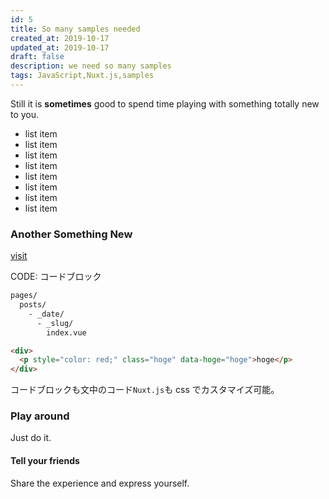 ```yaml
---
id: 5
title: So many samples needed
created_at: 2019-10-17
updated_at: 2019-10-17
draft: false
description: we need so many samples
tags: JavaScript,Nuxt.js,samples
---
```


Still it is **sometimes** good to spend time playing with something totally new to you.

- list item
- list item
- list item
- list item
- list item
- list item
- list item
- list item

### Another Something New

[visit](https://sofresh.com/)

CODE: コードブロック

```bash
pages/
  posts/
    - _date/
      - _slug/
        index.vue
```

```html
<div>
  <p style="color: red;" class="hoge" data-hoge="hoge">hoge</p>
</div>
```

コードブロックも文中のコード`Nuxt.js`も css でカスタマイズ可能。

### Play around

Just do it.

#### Tell your friends

Share the experience and express yourself.
